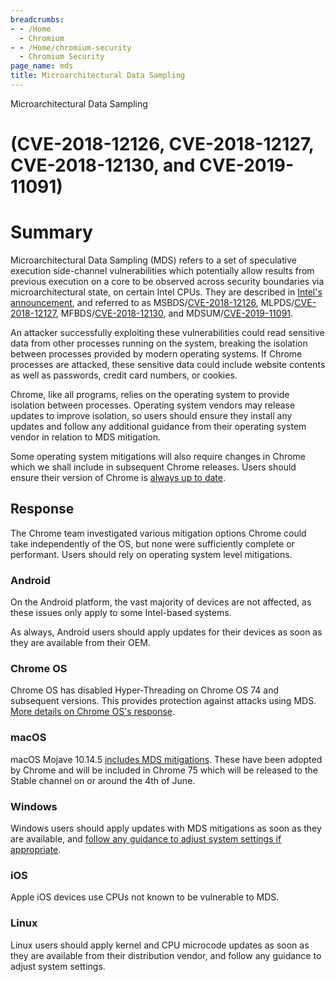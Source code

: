 ```yaml
---
breadcrumbs:
- - /Home
  - Chromium
- - /Home/chromium-security
  - Chromium Security
page_name: mds
title: Microarchitectural Data Sampling
---
```


Microarchitectural Data Sampling

# (CVE-2018-12126, CVE-2018-12127, CVE-2018-12130, and CVE-2019-11091)

# Summary

Microarchitectural Data Sampling (MDS) refers to a set of speculative execution
side-channel vulnerabilities which potentially allow results from previous
execution on a core to be observed across security boundaries via
microarchitectural state, on certain Intel CPUs. They are described in [Intel's
announcement](https://www.intel.com/content/www/us/en/security-center/advisory/intel-sa-00233.html),
and referred to as
MSBDS/[CVE-2018-12126](https://cve.mitre.org/cgi-bin/cvename.cgi),
MLPDS/[CVE-2018-12127](https://cve.mitre.org/cgi-bin/cvename.cgi),
MFBDS/[CVE-2018-12130](https://cve.mitre.org/cgi-bin/cvename.cgi), and
MDSUM/[CVE-2019-11091](https://cve.mitre.org/cgi-bin/cvename.cgi).

An attacker successfully exploiting these vulnerabilities could read sensitive
data from other processes running on the system, breaking the isolation between
processes provided by modern operating systems. If Chrome processes are
attacked, these sensitive data could include website contents as well as
passwords, credit card numbers, or cookies.

Chrome, like all programs, relies on the operating system to provide isolation
between processes. Operating system vendors may release updates to improve
isolation, so users should ensure they install any updates and follow any
additional guidance from their operating system vendor in relation to MDS
mitigation.

Some operating system mitigations will also require changes in Chrome which we
shall include in subsequent Chrome releases. Users should ensure their version
of Chrome is [always up to
date](https://support.google.com/chrome/answer/95414).

## Response

The Chrome team investigated various mitigation options Chrome could take
independently of the OS, but none were sufficiently complete or performant.
Users should rely on operating system level mitigations.

### Android

On the Android platform, the vast majority of devices are not affected, as these
issues only apply to some Intel-based systems.

As always, Android users should apply updates for their devices as soon as they
are available from their OEM.

### Chrome OS

Chrome OS has disabled Hyper-Threading on Chrome OS 74 and subsequent versions.
This provides protection against attacks using MDS. [More details on Chrome OS's
response](/chromium-os/mds-on-chromeos).

### macOS

macOS Mojave 10.14.5 [includes MDS
mitigations](https://support.apple.com/en-us/HT210107). These have been adopted
by Chrome and will be included in Chrome 75 which will be released to the Stable
channel on or around the 4th of June.

### Windows

Windows users should apply updates with MDS mitigations as soon as they are
available, and [follow any guidance to adjust system settings if
appropriate](https://portal.msrc.microsoft.com/en-US/security-guidance/advisory/ADV190013).

### iOS

Apple iOS devices use CPUs not known to be vulnerable to MDS.

### Linux

Linux users should apply kernel and CPU microcode updates as soon as they are
available from their distribution vendor, and follow any guidance to adjust
system settings.